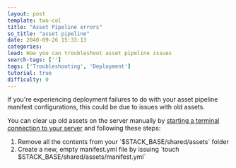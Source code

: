 ```yaml
---
layout: post
template: two-col
title: "Asset Pipeline errors"
so_title: "asset pipeline"
date: 2040-09-26 15:33:13
categories: 
lead: How you can troubleshoot asset pipeline issues
search-tags: ['']
tags: ['Troubleshooting', 'Deployment']
tutorial: true
difficulty: 0
---
```


If you're experiencing deployment failures to do with your asset pipeline manifest configurations, this could be due to issues with old assets.

You can clear up old assets on the server manually by [starting a terminal connection to your server](/how-to/shell-to-your-servers.html) and following these steps:

<ol class="article-list">
<li>Remove all the contents from your `$STACK_BASE/shared/assets` folder</li>
<li>Create a new, empty manifest.yml file by issuing `touch $STACK_BASE/shared/assets/manifest.yml`</li>
</ol>
